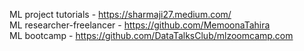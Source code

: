 ML project tutorials - https://sharmaji27.medium.com/  
ML researcher-freelancer - https://github.com/MemoonaTahira  
ML bootcamp - https://github.com/DataTalksClub/mlzoomcamp.com  
